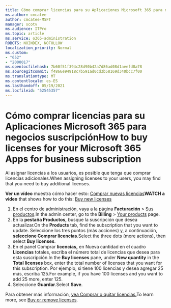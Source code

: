 ```yaml
---
title: Cómo comprar licencias para su Aplicaciones Microsoft 365 para negocios suscripción
ms.author: cmcatee
author: cmcatee-MSFT
manager: scotv
ms.audience: ITPro
ms.topic: article
ms.service: o365-administration
ROBOTS: NOINDEX, NOFOLLOW
localization_priority: Normal
ms.custom:
- "652"
- "2000017"
ms.openlocfilehash: 7b60f51f394c28d90b42a7d86ad08d1aeefd8a78
ms.sourcegitcommit: f4866e94918c7b591ad0cd3b58169d340bcc7f00
ms.translationtype: MT
ms.contentlocale: es-ES
ms.lasthandoff: 05/19/2021
ms.locfileid: "52545357"
---
```

# <a name="how-to-buy-licenses-for-your-microsoft-365-apps-for-business-subscription"></a><span data-ttu-id="6099e-102">Cómo comprar licencias para su Aplicaciones Microsoft 365 para negocios suscripción</span><span class="sxs-lookup"><span data-stu-id="6099e-102">How to buy licenses for your Microsoft 365 Apps for business subscription</span></span>

<span data-ttu-id="6099e-103">Al asignar licencias a los usuarios, es posible que tenga que comprar licencias adicionales.</span><span class="sxs-lookup"><span data-stu-id="6099e-103">When assigning licenses to your users, you may find that you need to buy additional licenses.</span></span>

<span data-ttu-id="6099e-104">**Ver un vídeo** muestra cómo hacer esto: [Comprar nuevas licencias](https://go.microsoft.com/fwlink/p/?linkid=2154857)</span><span class="sxs-lookup"><span data-stu-id="6099e-104">**WATCH a video** that shows how to do this: [Buy new licenses](https://go.microsoft.com/fwlink/p/?linkid=2154857)</span></span>
  
1. <span data-ttu-id="6099e-105">En el centro de administración, vaya a la página **Facturación** > [Sus productos](https://go.microsoft.com/fwlink/p/?linkid=842054).</span><span class="sxs-lookup"><span data-stu-id="6099e-105">In the admin center, go to the **Billing** > [Your products](https://go.microsoft.com/fwlink/p/?linkid=842054) page.</span></span>
2. <span data-ttu-id="6099e-106">En la **pestaña Productos,** busque la suscripción que desea actualizar.</span><span class="sxs-lookup"><span data-stu-id="6099e-106">On the **Products** tab, find the subscription that you want to update.</span></span> <span data-ttu-id="6099e-107">Seleccione los tres puntos (más acciones) y, a continuación, **seleccione Comprar licencias**.</span><span class="sxs-lookup"><span data-stu-id="6099e-107">Select the three dots (more actions), then select **Buy licenses**.</span></span>
3. <span data-ttu-id="6099e-108">En el panel Comprar  **licencias,** en Nueva cantidad en el cuadro **Licencias** totales, escriba el número total de licencias que desea para esta suscripción.</span><span class="sxs-lookup"><span data-stu-id="6099e-108">In the **Buy licenses** pane, under **New quantity** in the **Total licenses** box, enter the total number of licenses that you want for this subscription.</span></span> <span data-ttu-id="6099e-109">Por ejemplo, si tiene 100 licencias y desea agregar 25 más, escriba 125.</span><span class="sxs-lookup"><span data-stu-id="6099e-109">For example, if you have 100 licenses and you want to add 25 more, enter 125.</span></span>
4. <span data-ttu-id="6099e-110">Seleccione **Guardar**.</span><span class="sxs-lookup"><span data-stu-id="6099e-110">Select **Save**.</span></span>

<span data-ttu-id="6099e-111">Para obtener más información, [vea Comprar o quitar licencias.](/microsoft-365/commerce/licenses/buy-licenses)</span><span class="sxs-lookup"><span data-stu-id="6099e-111">To learn more, see [Buy or remove licenses](/microsoft-365/commerce/licenses/buy-licenses).</span></span>